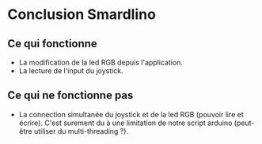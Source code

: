 # Conclusion Smardlino

## Ce qui fonctionne

- La modification de la led RGB depuis l'application.
- La lecture de l'input du joystick.

## Ce qui ne fonctionne pas

- La connection simultanée du joystick et de la led RGB (pouvoir lire et écrire).
  C'est surement du à une limitation de notre script arduino (peut-être utiliser du multi-threading ?).
